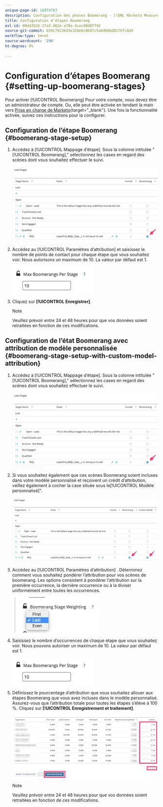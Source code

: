 ```yaml
---
unique-page-id: 18874767
description: Configuration des phases Boomerang - [!DNL Marketo Measure] - Documentation du produit
title: Configuration d’étapes Boomerang
exl-id: 00dd2826-27a3-462e-a70e-4cec90d07f92
source-git-commit: b59c79236d3e324e8c8b07c5a6d68bd8176fc8a9
workflow-type: tm+mt
source-wordcount: '298'
ht-degree: 0%

---
```


# Configuration d’étapes Boomerang {#setting-up-boomerang-stages}

Pour activer [!UICONTROL Boomerang] Pour votre compte, vous devez être un administrateur de compte. Ou, elle peut être activée en tendant la main vers [Prise en charge de Marketo](https://nation.marketo.com/t5/support/ct-p/Support){target="_blank"}. Une fois la fonctionnalité activée, suivez ces instructions pour la configurer.

## Configuration de l’étape Boomerang {#boomerang-stage-setup}

1. Accédez à [!UICONTROL Mappage d’étape]. Sous la colonne intitulée &quot;[!UICONTROL Boomerang],&quot; sélectionnez les cases en regard des scènes dont vous souhaitez effectuer le suivi.

   ![](assets/1-2.png)

1. Accédez au [!UICONTROL Paramètres d’attribution] et saisissez le nombre de points de contact pour chaque étape que vous souhaitez voir. Nous autorisons un maximum de 10. La valeur par défaut est 1.

   ![](assets/2-2.png)

1. Cliquez sur **[!UICONTROL Enregistrer]**.

   >[!NOTE]
   >
   >Veuillez prévoir entre 24 et 48 heures pour que vos données soient retraitées en fonction de ces modifications.

## Configuration de l’état Boomerang avec attribution de modèle personnalisée {#boomerang-stage-setup-with-custom-model-attribution}

1. Accédez à [!UICONTROL Mappage d’étape]. Sous la colonne intitulée &quot;[!UICONTROL Boomerang],&quot; sélectionnez les cases en regard des scènes dont vous souhaitez effectuer le suivi.

   ![](assets/3-1.png)

1. Si vous souhaitez également que ces scènes Boomerang soient incluses dans votre modèle personnalisé et reçoivent un crédit d’attribution, veillez également à cocher la case située sous le[!UICONTROL Modèle personnalisé]&quot;.

   ![](assets/4-1.png)

1. Accédez au [!UICONTROL Paramètres d’attribution] . Déterminez comment vous souhaitez pondérer l’attribution pour vos scènes de boomerang. Les options consistent à pondérer l’attribution sur la première occurrence, la dernière occurrence ou à la diviser uniformément entre toutes les occurrences.

   ![](assets/5-1.png)

1. Saisissez le nombre d’occurrences de chaque étape que vous souhaitez voir. Nous pouvons autoriser un maximum de 10. La valeur par défaut est 1.

   ![](assets/6-1.png)

1. Définissez le pourcentage d’attribution que vous souhaitez allouer aux étapes Boomerang que vous avez incluses dans le modèle personnalisé. Assurez-vous que l’attribution totale pour toutes les étapes s’élève à 100 %. Cliquez sur **[!UICONTROL Enregistrement et traitement]**.

   ![](assets/7-1.png)

   >[!NOTE]
   >
   >Veuillez prévoir entre 24 et 48 heures pour que vos données soient retraitées en fonction de ces modifications.
